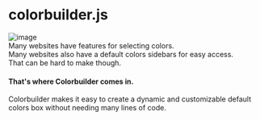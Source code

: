 # colorbuilder.js
![image](https://user-images.githubusercontent.com/88290402/165171121-2fbb0c37-48ad-40c4-8969-3cd4e3884f51.png)<br>
Many websites have features for selecting colors.<br> Many websites also have a default colors sidebars for easy access.<br> That can be hard to make though.<br>
#### That's where Colorbuilder comes in.<br>
Colorbuilder makes it easy to create a dynamic and customizable default colors box without needing many lines of code.

